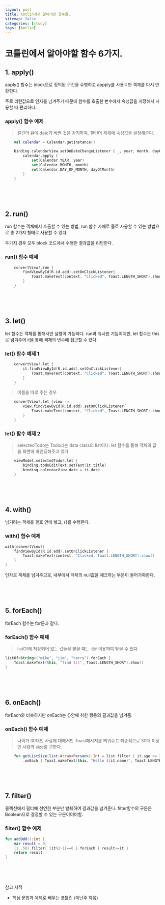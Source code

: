 ```yaml
---
layout: post
title: Kotlin에서 알아야할 함수들.
sitemap: false
categories: [study]
tags: [kotlin]
---
```


# 코틀린에서 알아야할 함수 6가지.

## 1. apply()
apply() 함수는 block으로 정의된 구간을 수행하고 appply를 사용ㅇ한 객체를 다시 반환한다. 

주로 리턴값으로 인자를 넘겨주기 때문에 함수를 호출한 변수에서 속성값을 지정해서 사용할 때 편리하다. 

### apply() 함수 예제 
> 캘린더 뷰에 date가 바뀐 것을 감지하여, 캘린더 객체에 속성값을 설정해준다. 

~~~kotlin
    val calendar = Calendar.getInstance()

    binding.calendarView.setOnDateChangeListener { _, year, month, dayOfMonth ->
        calendar.apply {
            set(Calendar.YEAR, year)
            set(Calendar.MONTH, month)
            set(Calendar.DAY_OF_MONTH, dayOfMonth)
        }
    }
~~~

<br>
<br>
<br>

## 2. run() 
run 함수는 객체에서 호출할 수 있는 방법, run 함수 자체로 홀로 사용할 수 있는 방법으로 총 2가지 형태로 사용할 수 있다. 

두가지 경우 모두 block 코드에서 수행한 결과값을 리턴한다. 


### run() 함수 예제 
~~~kotlin
    convertView?.run {
        findViewById(R.id.add).setOnClickListener{
            Toast.makeText(context, "Clicked", Toast.LENGTH_SHORT).show()
        }
    }
~~~

<br>
<br>
<br>

## 3. let() 
let 함수는 객체를 통해서만 실행이 가능하다. run과 유사한 기능이지만, let 함수는 this로 넘겨주어 it을 통해 객체의 변수에 접근할 수 있다. 


### let() 함수 예제 1
~~~kotlin
    convertView?.let {
        it.findViewById(R.id.add).setOnClickListener{
            Toast.makeText(context, "Clicked", Toast.LENGTH_SHORT).show()
        }
    }
~~~

> 이름을 따로 주는 경우

~~~kotlin
    convertView?.let {view ->
        view.findViewById(R.id.add).setOnClickListener{
            Toast.makeText(context, "Clicked", Toast.LENGTH_SHORT).show()
        }
    }
~~~

### let() 함수 예제 2
> selectedTodo는 Todo라는 data class의 list이다. let 함수를 통해 객체의 값을 화면에 바인딩해주고 있다.  

~~~kotlin
    viewModel.selectedTodo?.let {
        binding.todoEditText.setText(it.title)
        binding.calendarView.date = it.date
    }
~~~

<br>
<br>
<br>

## 4. with()
넘기려는 객체를 괄호 안에 넣고, {}를 수행한다. 


### with() 함수 예제
~~~kotlin
with(convertView){
    findViewById(R.id.add).setOnClickListener {
        Toast.makeText(context, "Clicked, Toast.LENGTH_SHORT).show()
    }
}
~~~ 

인자로 객체를 넘겨주므로, 내부에서 객체의 null값을 체크하는 부분이 들어가야한다. 

<br>
<br>
<br>

## 5. forEach()
forEach 함수는 for문과 같다. 

### forEach() 함수 예제
> listOf에 저장되어 있는 값들을 받을 때는 it을 이용하여 받을 수 있다. 

~~~kotlin
listOf<String>("mike", "jim", "harry").forEach {
    Toast.makeText(this, "find $it", Toast.LENGTH_SHORT).show()
}
~~~
<br>
<br>
<br>

## 6. onEach()
forEach와 비슷하지만 onEach는 {}안에 취한 행동의 결과값을 넘겨줌. 


### onEach() 함수 예제 
> 나이가 30대인 사람에 대해서만 Toast메시지를 띄워주고 최종적으로 30대 이상인 사람의 size를 구한다. 

~~~kotlin
    fun getListSize(list:Array<Person>):Int = list.filter { it.age >= 30}
        .onEach { Toast.makeText(this, "Hello ${it.name}", Toast.LENGTH_SHORT).show() }.size
~~~

<br>
<br>
<br>

## 7. filter()
콜렉션에서 필터에 선언한 부분만 발췌하여 결과값을 넘겨준다. filter함수의 구문은 Boolean으로 결정할 수 있는 구문이어야함. 

### filter() 함수 예제
~~~kotlin
fun addOdd():Int {
    var result = 0;
    (1..50).filter{ (it%2-1)==0 }.forEach { result+=it }
    return result
}
~~~


<br>
<br>
<br>

참고 서적
- 핵심 문법과 예제로 배우는 코틀린 (이난주 지음)
